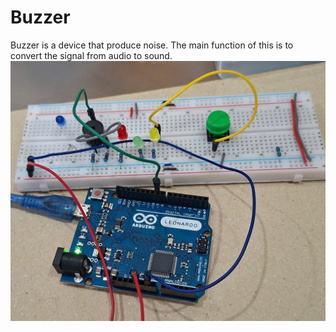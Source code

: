 # Buzzer
Buzzer is a device that produce noise. The main function of this is to convert the signal from audio to sound.
![buzzer](./buzzerpic.jpg)
